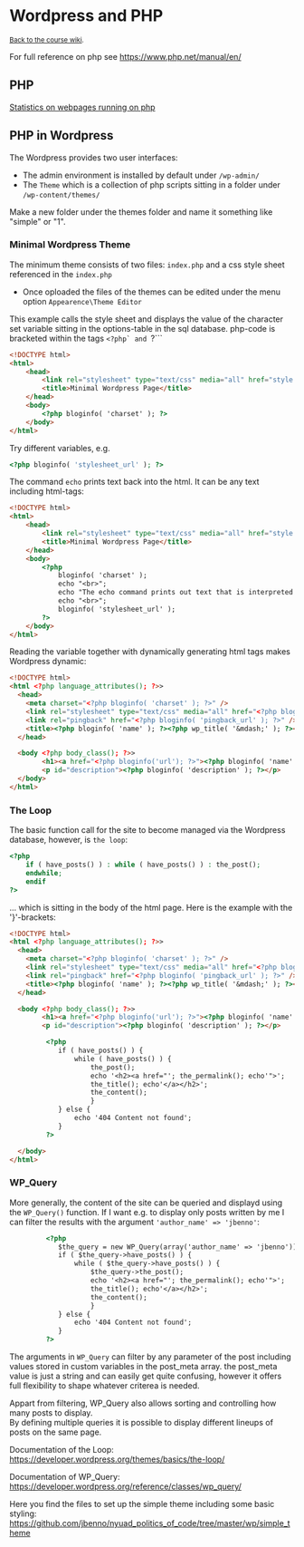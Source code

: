 # Wordpress and PHP
<sup>[Back to the course wiki](https://github.com/jbenno/nyuad_politics_of_code/wiki).</sup>

For full reference on php see https://www.php.net/manual/en/

## PHP
[Statistics on webpages running on php](https://w3techs.com/technologies/comparison/pl-js,pl-PHP)


## PHP in Wordpress

The Wordpress provides two user interfaces:
- The admin environment is installed by default under `/wp-admin/`
- The `Theme` which is a collection of php scripts sitting in a folder under `/wp-content/themes/`

Make a new folder under the themes folder and name it something like "simple" or "1".

### Minimal Wordpress Theme
The minimum theme consists of two files: `index.php` and a css style sheet referenced in the `index.php`
- Once oploaded the files of the themes can be edited under the menu option `Appearence\Theme Editor`

This example calls the style sheet and displays the value of the character set variable sitting in the options-table in the sql database.
php-code is bracketed within the tags ```<?php` and ```?```
```html
<!DOCTYPE html>
<html>
	<head>
		<link rel="stylesheet" type="text/css" media="all" href="style.css" />
		<title>Minimal Wordpress Page</title> 
	</head>
	<body>
		<?php bloginfo( 'charset' ); ?>
	</body>
</html>
```

Try different variables, e.g. 
```php
<?php bloginfo( 'stylesheet_url' ); ?>

```

The command ```echo``` prints text back into the html. It can be any text including html-tags:

```html
<!DOCTYPE html>
<html>
	<head>
		<link rel="stylesheet" type="text/css" media="all" href="style.css" />
		<title>Minimal Wordpress Page</title> 
	</head>
	<body>
		<?php
			bloginfo( 'charset' );
			echo "<br>";
			echo "The echo command prints out text that is interpreted as html"
			echo "<br>";
			bloginfo( 'stylesheet_url' );
		?>
	</body>
</html>
```

Reading the variable together with dynamically generating html tags makes Wordpress dynamic:

```html
<!DOCTYPE html>
<html <?php language_attributes(); ?>>
  <head>
    <meta charset="<?php bloginfo( 'charset' ); ?>" />
    <link rel="stylesheet" type="text/css" media="all" href="<?php bloginfo( 'stylesheet_url' ); ?>" />
    <link rel="pingback" href="<?php bloginfo( 'pingback_url' ); ?>" />
    <title><?php bloginfo( 'name' ); ?><?php wp_title( '&mdash;' ); ?></title>
  </head>

  <body <?php body_class(); ?>>
        <h1><a href="<?php bloginfo('url'); ?>"><?php bloginfo( 'name' ); ?></a></h1>
        <p id="description"><?php bloginfo( 'description' ); ?></p> 
  </body>
</html>
```

### The Loop

The basic function call for the site to become managed via the Wordpress database, however, is `the loop`:
```php
<?php
	if ( have_posts() ) : while ( have_posts() ) : the_post();
	endwhile;
	endif
?>
```
... which is sitting in the body of the html page. Here is the example with the '}'-brackets:

```html
<!DOCTYPE html>
<html <?php language_attributes(); ?>>
  <head>
    <meta charset="<?php bloginfo( 'charset' ); ?>" />
    <link rel="stylesheet" type="text/css" media="all" href="<?php bloginfo( 'stylesheet_url' ); ?>" />
    <link rel="pingback" href="<?php bloginfo( 'pingback_url' ); ?>" />
    <title><?php bloginfo( 'name' ); ?><?php wp_title( '&mdash;' ); ?></title>
  </head>

  <body <?php body_class(); ?>>
        <h1><a href="<?php bloginfo('url'); ?>"><?php bloginfo( 'name' ); ?></a></h1>
        <p id="description"><?php bloginfo( 'description' ); ?></p> 

         <?php
         	if ( have_posts() ) {
         		while ( have_posts() ) {
         			the_post();
         			echo '<h2><a href="'; the_permalink(); echo'">';
         			the_title(); echo'</a></h2>';
         			the_content();
         			} 
         	} else {
         		echo '404 Content not found';
         	}
         ?>

  </body>
</html>
```

### WP_Query

More generally, the content of the site can be queried and displayd using the ```WP_Query()``` function. If I want e.g. to display only posts written by me I can filter the results with the argument ```'author_name' => 'jbenno'```:

```html
         <?php
         	$the_query = new WP_Query(array('author_name' => 'jbenno'));
         	if ( $the_query->have_posts() ) {
         		while ( $the_query->have_posts() ) {
         			$the_query->the_post();
         			echo '<h2><a href="'; the_permalink(); echo'">';
         			the_title(); echo'</a></h2>';
         			the_content();
         			} 
         	} else {
         		echo '404 Content not found';
         	}
         ?>
```

The arguments in ```WP_Query``` can filter by any parameter of the post including values stored in custom variables in the post_meta array. the post_meta value is just a string and can easily get quite confusing, however it offers full flexibility to shape whatever criterea is needed.

Appart from filtering, WP_Query also allows sorting and controlling how many posts to display.  
By defining multiple queries it is possible to display different lineups of posts on the same page.

Documentation of the Loop:  
https://developer.wordpress.org/themes/basics/the-loop/

Documentation of WP_Query:  
https://developer.wordpress.org/reference/classes/wp_query/


Here you find the files to set up the simple theme including some basic styling:  
https://github.com/jbenno/nyuad_politics_of_code/tree/master/wp/simple_theme
